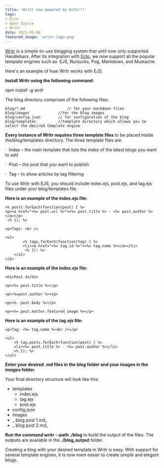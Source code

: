 ```yaml
---
title: 'Writr now powered by Ecto!!!'
tags:
- Ecto
- Open Source
- Writr
date: 2021-05-04
featured_image: 'writr-logo.png'
---
```


[Writr](https://github.com/jaredwray/writr) is a simple-to-use blogging system that until now only supported Handlebars. After its integration with [Ecto](https://github.com/jaredwray/ecto), we now support all the popular template engines such as  EJS, Nunjucks, Pug, Markdown, and Mustache.

Here's an example of how Writr works with EJS.

**Install Writr using the following command:**

*npm install -g writr*

The blog directory comprises of the following files:
```
blog/*.md               	// for your markdown files
blog/images            	//for the blog images
blog/config.json      	// for configuration of the blog
blog/templates       	//template directory which allows you to select the desired template engine
```

**Every instance of Writr requires three template files** to be placed inside the/blog/templates directory. The three template files are:

·  	Index – the main template that lists the index of the latest blogs you want to add

·  	Post – the post that you want to publish

·  	Tag – to show articles by tag filtering

To use Writr with EJS, you should include index.ejs, post.ejs, and tag.ejs files under your blog/templates file.

**Here is an example of the index.ejs file:**

```
<% posts.forEach(function(post) { %>
<p><a href="<%= post.url %>"><%= post.title %> - <%= post.author %></a></p>
 <% }); %> 

<p>Tags: <br />

<ul>
        <% tags.forEach(function(tag) { %>
        <li><a href="<%= tag.id %>"><%= tag.name %></a></li>
         <% }); %> 
    </ul>
</p>
```

**Here is an example of the index.ejs file:**

```
<h1>Post 3</h1>

<p><%= post.title %></p>

<p><%=post.author %></p>

<p><%- post.body %></p>

<p><%= post.matter.featured_image %></p>
```

**Here is an example of the tag.ejs file:**

```
<p>Tag: <%= tag.name %><br /></p>

<ul>
    <% tag.posts.forEach(function(post) { %>
    <li><%= post.title %> - <%= post.author %></li>
    <% }); %> 
</ul>
```

**Enter your desired .md files in the *blog* folder and your images in the *images* folder.**

Your final directory structure will look like this:

- templates
    - index.ejs
    - tag.ejs
    - post.ejs
- config.json
- images
- _ blog post 1.md_
- _ blog post 2.md_

**Run the command writr --path ./blog** to build the output of the files. The outputs are available in the **./blog_output** folder.

Creating a blog with your desired template in Writr is easy. With support for several template engines, it is now even easier to create simple and elegant blogs. 